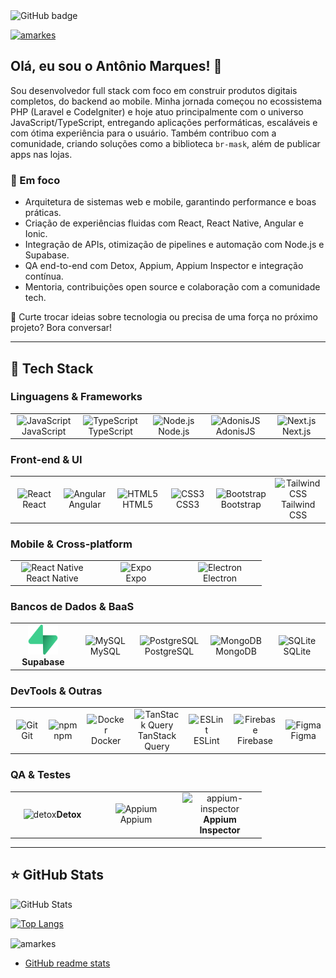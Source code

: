<img src="https://img.shields.io/static/v1?label=Overview&message=amarkes&color=f8efd4&style=for-the-badge&logo=GitHub" alt="GitHub badge">

<p align="left"> <a href="https://github.com/ryo-ma/github-profile-trophy"><img src="https://github-profile-trophy.vercel.app/?username=amarkes" alt="amarkes" /></a> </p>

## Olá, eu sou o Antônio Marques! 👋

Sou desenvolvedor full stack com foco em construir produtos digitais completos, do backend ao mobile. Minha jornada começou no ecossistema PHP (Laravel e CodeIgniter) e hoje atuo principalmente com o universo JavaScript/TypeScript, entregando aplicações performáticas, escaláveis e com ótima experiência para o usuário. Também contribuo com a comunidade, criando soluções como a biblioteca `br-mask`, além de publicar apps nas lojas.

### 🧭 Em foco
- Arquitetura de sistemas web e mobile, garantindo performance e boas práticas.
- Criação de experiências fluidas com React, React Native, Angular e Ionic.
- Integração de APIs, otimização de pipelines e automação com Node.js e Supabase.
- QA end-to-end com Detox, Appium, Appium Inspector e integração contínua.
- Mentoria, contribuições open source e colaboração com a comunidade tech.

💬 Curte trocar ideias sobre tecnologia ou precisa de uma força no próximo projeto? Bora conversar!

---

## 🚀 Tech Stack

### Linguagens & Frameworks
<table>
  <tr>
    <td align="center" width="120"><img src="https://github.com/user-attachments/assets/cad880d7-889c-4f2e-a75c-d4eb7a6d644b" alt="JavaScript" height="48"><br>JavaScript</td>
    <td align="center" width="120"><img src="https://github.com/user-attachments/assets/e92b8bdf-9a16-41c6-9ac0-7d6310718560" alt="TypeScript" height="48"><br>TypeScript</td>
    <td align="center" width="120"><img src="https://github.com/user-attachments/assets/5879df40-6e3d-44ac-85c7-49f2dd670707" alt="Node.js" height="48"><br>Node.js</td>
    <td align="center" width="120"><img src="https://github.com/user-attachments/assets/3c3486a3-7d30-4fc6-9f70-e2e2d97de2a3" alt="AdonisJS" height="48"><br>AdonisJS</td>
    <td align="center" width="120"><img src="https://github.com/user-attachments/assets/f7e2fe3f-54e2-4593-930b-e325b9e3aea8" alt="Next.js" height="48"><br>Next.js</td>
  </tr>
</table>

### Front-end & UI
<table>
  <tr>
    <td align="center" width="120"><img src="https://github.com/user-attachments/assets/d1f95529-230a-448a-bf36-209abd061cda" alt="React" height="48"><br>React</td>
    <td align="center" width="120"><img src="https://github.com/user-attachments/assets/0c08a039-a0eb-4e77-a047-6ea385f0e588" alt="Angular" height="48"><br>Angular</td>
    <td align="center" width="120"><img src="https://github.com/user-attachments/assets/0848907d-6ff9-4970-953b-386400ff3832" alt="HTML5" height="48"><br>HTML5</td>
    <td align="center" width="120"><img src="https://github.com/user-attachments/assets/e7e10a9e-9688-4a92-a425-d985ed8c53c0" alt="CSS3" height="48"><br>CSS3</td>
    <td align="center" width="120"><img src="https://github.com/user-attachments/assets/fd5ac5cd-63af-42c7-8f47-48cb05db6b2c" alt="Bootstrap" height="48"><br>Bootstrap</td>
    <td align="center" width="120"><img src="https://github.com/user-attachments/assets/39fe61f5-f08f-430d-97e3-2d37457633c9" alt="Tailwind CSS" height="48"><br>Tailwind CSS</td>
  </tr>
</table>

### Mobile & Cross-platform
<table>
  <tr>
    <td align="center" width="120"><img src="https://github.com/user-attachments/assets/8f8d1aec-9fce-4fdb-9a0e-2fd894cb217f" alt="React Native" height="48"><br>React Native</td>
    <td align="center" width="120"><img src="https://github.com/user-attachments/assets/f4d6f061-be09-41c4-9b16-65120976a979" alt="Expo" height="48"><br>Expo</td>
    <td align="center" width="120"><img src="https://github.com/user-attachments/assets/380e7fea-5365-444e-8440-44e215fa398b" alt="Electron" height="48"><br>Electron</td>
  </tr>
</table>

### Bancos de Dados & BaaS
<table>
  <tr>
    <td align="center" width="120"><img src="https://raw.githubusercontent.com/devicons/devicon/master/icons/supabase/supabase-original.svg" alt="Supabase" height="48"><br><strong>Supabase</strong></td>
    <td align="center" width="120"><img src="https://github.com/user-attachments/assets/0ae69970-7b21-4ba6-8fb6-5767a4bf823e" alt="MySQL" height="48"><br>MySQL</td>
    <td align="center" width="120"><img src="https://github.com/user-attachments/assets/2cea9aca-59b9-4e0a-ba5b-8bb638a35b6d" alt="PostgreSQL" height="48"><br>PostgreSQL</td>
    <td align="center" width="120"><img src="https://github.com/user-attachments/assets/2caa726b-9be3-4f61-a846-5f16bb5d1f60" alt="MongoDB" height="48"><br>MongoDB</td>
    <td align="center" width="120"><img src="https://github.com/user-attachments/assets/a06aafaa-4039-4e58-96ee-ad26a14ac942" alt="SQLite" height="48"><br>SQLite</td>
  </tr>
</table>

### DevTools & Outras
<table>
  <tr>
    <td align="center" width="120"><img src="https://github.com/user-attachments/assets/f79ddc5b-c63a-42af-a008-fdd747cccaf1" alt="Git" height="48"><br>Git</td>
    <td align="center" width="120"><img src="https://github.com/user-attachments/assets/1e6476aa-4547-4f02-b3d2-d0b9cbcccb04" alt="npm" height="48"><br>npm</td>
    <td align="center" width="120"><img src="https://github.com/user-attachments/assets/8621c654-05c6-4944-ba1f-0bbd1536c988" alt="Docker" height="48"><br>Docker</td>
    <td align="center" width="120"><img src="https://github.com/user-attachments/assets/7220541e-ca9c-481a-9f86-c3d4711b6361" alt="TanStack Query" height="48"><br>TanStack Query</td>
    <td align="center" width="120"><img src="https://github.com/user-attachments/assets/c64d3c1b-3859-485b-b546-324b54c7e33e" alt="ESLint" height="48"><br>ESLint</td>
    <td align="center" width="120"><img src="https://github.com/user-attachments/assets/232d4477-ca09-4696-9d0e-6a21872004d4" alt="Firebase" height="48"><br>Firebase</td>
    <td align="center" width="120"><img src="https://github.com/user-attachments/assets/8ab67a04-8bae-4c2e-b764-9efe94df6c69" alt="Figma" height="48"><br>Figma</td>
  </tr>
</table>

### QA & Testes
<table>
  <tr>
    <td align="center" width="120"><img alt="detox" src="https://github.com/user-attachments/assets/f38b6de5-bace-40c1-a7e8-e709d9bfb130" height="48"/><strong>Detox</strong></td>
    <td align="center" width="120"><img src="https://raw.githubusercontent.com/simple-icons/simple-icons/develop/icons/appium.svg" alt="Appium" height="48"><br>Appium</td>
    <td align="center" width="120"><img alt="appium-inspector" src="https://github.com/user-attachments/assets/be49b73c-bda0-44c3-b65d-d63b773b5899" height="48"/><strong>Appium Inspector</strong></td>
  </tr>
</table>

---

## ⭐ GitHub Stats

![GitHub Stats](https://github-readme-stats.vercel.app/api?username=amarkes&show_icons=true)

[![Top Langs](https://github-readme-stats.vercel.app/api/top-langs/?username=amarkes&hide=html&layout=compact&theme=dracula)](https://github.com/amarkes/github-readme-stats)

<p><img align="center" src="https://github-readme-streak-stats.herokuapp.com/?user=amarkes&" alt="amarkes" /></p>

- [GitHub readme stats](https://github.com/amarkes/github-readme-stats)

